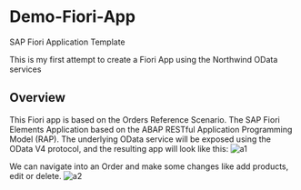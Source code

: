 # Demo-Fiori-App
SAP Fiori Application Template

This is my first attempt to create a Fiori App using the Northwind OData services

## Overview
This Fiori app is based on the Orders Reference Scenario.
The SAP Fiori Elements Application based on the ABAP RESTful Application Programming Model (RAP). The underlying OData service will be exposed using the OData V4 protocol, and the resulting app will look like this:
![a1](https://user-images.githubusercontent.com/88145246/158618160-a3aaf772-4780-47fd-b2a7-45b1a2788f77.png)

We can navigate into an Order and make some changes like add products, edit or delete.
![a2](https://user-images.githubusercontent.com/88145246/158618979-2728a22c-7fac-45be-8dfa-838a26db5764.png)


